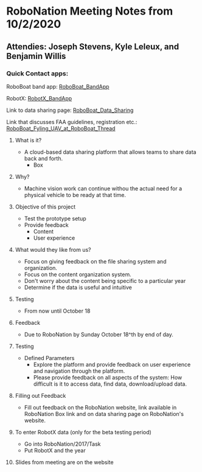 # RoboNation Meeting Notes from 10/2/2020
## Attendies: Joseph Stevens, Kyle Leleux, and Benjamin Willis
### Quick Contact apps:

RoboBoat band app:
[RoboBoat_BandApp](https://band.us/n/afa632Taq0P9Z)

RobotX:
[RobotX_BandApp](https://band.us/n/a8ad325bo9e9x)

Link to data sharing page:
[RoboBoat_Data_Sharing](http://roboboat.org/data-sharing/)

Link that discusses FAA guidelines, registration etc.:
[RoboBoat_Fyling_UAV_at_RoboBoat_Thread](https://robonationforum.vbulletin.net/forum/roboboat/-2019-roboboat/1880-flying-uav-at-roboboat-2019)

1. What is it?
    * A cloud-based data sharing platform that allows teams to share data back and forth.
        * Box

2. Why?
    * Machine vision work can continue withou the actual need for a physical vehicle to be ready at that time.

3. Objective of this project
    * Test the prototype setup
    * Provide feedback
        * Content
        * User experience

4. What would they like from us?
    * Focus on giving feedback on the file sharing system and organization.
    * Focus on the content organization system.
    * Don't worry about the content being specific to a particular year
    * Determine if the data is useful and intuitive

5. Testing
    * From now until October 18

6. Feedback
    * Due to RoboNation by Sunday October 18^th by end of day.

7. Testing
    * Defined Parameters
        * Explore the platform and provide feedback on user experience and navigation through the platform.
        * Please provide feedback on all aspects of the system: How difficult is it to access data, find data, download/upload data.

8. Filling out Feedback
    * Fill out feedback on the RoboNation website, link available in RoboNation Box link and on data sharing page on RoboNation's website.

9. To enter RobotX data (only for the beta testing period)
    * Go into RoboNation/2017/Task
    * Put RobotX and the year

10. Slides from meeting are on the website